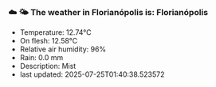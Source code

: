 ### ☁️ 🌤️  The weather in Florianópolis is: Florianópolis

- Temperature: 12.74°C
- On flesh: 12.58°C
- Relative air humidity: 96%
- Rain: 0.0 mm
- Description: Mist
- last updated: 2025-07-25T01:40:38.523572
